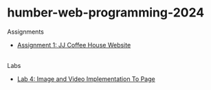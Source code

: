 # humber-web-programming-2024

Assignments
<ul>
    <li><a href='https://xentzenith.github.io/humber-web-programming-2024/Assignments/1/'>Assignment 1: JJ Coffee House Website</a></li>
    <br>
</ul>

Labs
<ul>
    <li><a href='https://xentzenith.github.io/humber-web-programming-2024/Labs/4/'>Lab 4: Image and Video Implementation To Page</a></li>
    <br>
</ul>